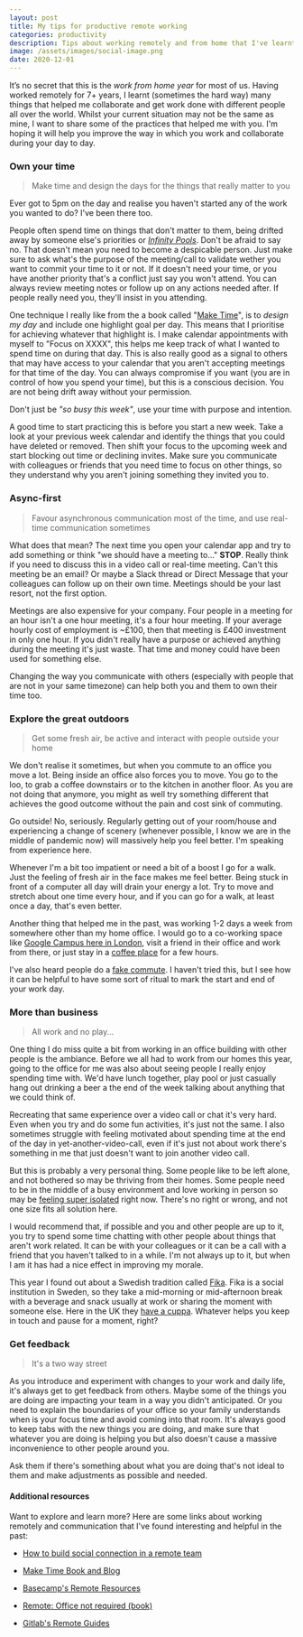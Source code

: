 ```yaml
---
layout: post
title: My tips for productive remote working
categories: productivity
description: Tips about working remotely and from home that I've learnt over 7+ years of doing so.
image: /assets/images/social-image.png
date: 2020-12-01
---
```


It’s no secret that this is the _work from home year_ for most of us. Having worked remotely for 7+ years, I learnt (sometimes the hard way) many things that helped me collaborate and get work done with different people all over the world. Whilst your current situation may not be the same as mine, I want to share some of the practices that helped me with you. I'm hoping it will help you improve the way in which you work and collaborate during your day to day.

### Own your time

> Make time and design the days for the things that really matter to you

Ever got to 5pm on the day and realise you haven't started any of the work you wanted to do? I've been there too.

People often spend time on things that don't matter to them, being drifted away by someone else's priorities or [_Infinity Pools_](https://medium.com/make-time/distractions-are-a-nuisance-but-infinity-pools-are-the-real-problem-e84122d62c0c). Don't be afraid to say no. That doesn't mean you need to become a despicable person. Just make sure to ask what's the purpose of the meeting/call to validate wether you want to commit your time to it or not. If it doesn't need your time, or you have another priority that's a conflict just say you won't attend. You can always review meeting notes or follow up on any actions needed after. If people really need you, they'll insist in you attending.

One technique I really like from the a book called "[Make Time](https://smile.amazon.co.uk/dp/B079SWFVPC)", is to _design my day_ and include one highlight goal per day. This means that I prioritise for achieving whatever that highlight is. I make calendar appointments with myself to "Focus on XXXX", this helps me keep track of what I wanted to spend time on during that day. This is also really good as a signal to others that may have access to your calendar that you aren't accepting meetings for that time of the day. You can always compromise if you want (you are in control of how you spend your time), but this is a conscious decision. You are not being drift away without your permission.

Don't just be _"so busy this week"_, use your time with purpose and intention.

A good time to start practicing this is before you start a new week. Take a look at your previous week calendar and identify the things that you could have deleted or removed. Then shift your focus to the upcoming week and start blocking out time or declining invites. Make sure you communicate with colleagues or friends that you need time to focus on other things, so they understand why you aren't joining something they invited you to.

### Async-first

> Favour asynchronous communication most of the time, and use real-time communication sometimes

What does that mean? The next time you open your calendar app and try to add something or think "we should have a meeting to..." **STOP**. Really think if you need to discuss this in a video call or real-time meeting. Can't this meeting be an email? Or maybe a Slack thread or Direct Message that your colleagues can follow up on their own time. Meetings should be your last resort, not the first option.

Meetings are also expensive for your company. Four people in a meeting for an hour isn't a one hour meeting, it's a four hour meeting. If your average hourly cost of employment is ~£100, then that meeting is £400 investment in only one hour. If you didn't really have a purpose or achieved anything during the meeting it's just waste. That time and money could have been used for something else.

Changing the way you communicate with others (especially with people that are not in your same timezone) can help both you and them to own their time too.

### Explore the great outdoors

> Get some fresh air, be active and interact with people outside your home

We don't realise it sometimes, but when you commute to an office you move a lot. Being inside an office also forces you to move. You go to the loo, to grab a coffee downstairs or to the kitchen in another floor. As you are not doing that anymore, you might as well try something different that achieves the good outcome without the pain and cost sink of commuting.

Go outside! No, seriously. Regularly getting out of your room/house and experiencing a change of scenery (whenever possible, I know we are in the middle of pandemic now) will massively help you feel better. I'm speaking from experience here. 

Whenever I'm a bit too impatient or need a bit of a boost I go for a walk. Just the feeling of fresh air in the face makes me feel better. Being stuck in front of a computer all day will drain your energy a lot. Try to move and stretch about one time every hour, and if you can go for a walk, at least once a day, that's even better.

Another thing that helped me in the past, was working 1-2 days a week from somewhere other than my home office. I would go to a co-working space like [Google Campus here in London](https://www.campus.co/london/), visit a friend in their office and work from there, or just stay in a [coffee place](https://goo.gl/maps/CHNgY7FG493t9TJy6) for a few hours.

I've also heard people do a [fake commute](https://www.bbc.com/worklife/article/20200929-how-feierabend-helps-germans-disconnect-from-the-workday). I haven't tried this, but I see how it can be helpful to have some sort of ritual to mark the start and end of your work day.

### More than business

> All work and no play...

One thing I do miss quite a bit from working in an office building with other people is the ambiance. Before we all had to work from our homes this year, going to the office for me was also about seeing people I really enjoy spending time with. We'd have lunch together, play pool or just casually hang out drinking a beer a the end of the week talking about anything that we could think of.

Recreating that same experience over a video call or chat it's very hard. Even when you try and do some fun activities, it's just not the same. I also sometimes struggle with feeling motivated about spending time at the end of the day in yet-another-video-call, even if it's just not about work there's something in me that just doesn't want to join another video call.

But this is probably a very personal thing. Some people like to be left alone, and not bothered so may be thriving from their homes. Some people need to be in the middle of a busy environment and love working in person so may be [feeling super isolated](https://www.theguardian.com/money/2020/jul/14/end-of-the-office-the-quiet-grinding-loneliness-of-working-from-home) right now. There's no right or wrong, and not one size fits all solution here.

I would recommend that, if possible and you and other people are up to it, you try to spend some time chatting with other people about things that aren't work related. It can be with your colleagues or it can be a call with a friend that you haven't talked to in a while. I'm not always up to it, but when I am it has had a nice effect in improving my morale.

This year I found out about a Swedish tradition called [Fika](https://en.wikipedia.org/wiki/Coffee_culture#Sweden). Fika is a social institution in Sweden, so they take a mid-morning or mid-afternoon break with a beverage and snack usually at work or sharing the moment with someone else. Here in the UK they [have a cuppa](https://www.urbandictionary.com/define.php?term=a%20cuppa). Whatever helps you keep in touch and pause for a moment, right?

### Get feedback

> It's a two way street

As you introduce and experiment with changes to your work and daily life, it's always get to get feedback from others. Maybe some of the things you are doing are impacting your team in a way you didn't anticipated. Or you need to explain the boundaries of your office so your family understands when is your focus time and avoid coming into that room. It's always good to keep tabs with the new things you are doing, and make sure that whatever you are doing is helping you but also doesn't cause a massive inconvenience to other people around you.

Ask them if there's something about what you are doing that's not ideal to them and make adjustments as possible and needed.


#### Additional resources

Want to explore and learn more? Here are some links about working remotely and communication that I've found interesting and helpful in the past:

- [How to build social connection in a remote team](https://m.signalvnoise.com/how-to-build-social-connection-in-a-remote-team/)

- [Make Time Book and Blog](https://maketime.blog/articles/)

- [Basecamp's Remote Resources](https://basecamp.com/remote-resources)

- [Remote: Office not required (book)](https://smile.amazon.co.uk/Remote-Required-David-Heinemeier-Hansson-ebook/dp/B00CZ7OC46)

- [Gitlab's Remote Guides](https://about.gitlab.com/company/culture/all-remote/guide/)